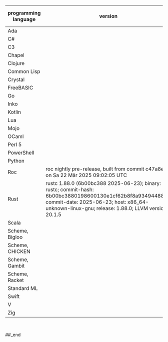 programming language | version | how to retrieve version(s)
--- | --- | ---
Ada |  | 
C# |  | 
C3 |  | 
Chapel |  | 
Clojure |  | 
Common Lisp |  | 
Crystal |  | 
FreeBASIC |  | 
Go |  | 
Inko |  | 
Kotlin |  | 
Lua |  | 
Mojo |  | 
OCaml |  | 
Perl 5 |  | 
PowerShell |  | 
Python |  | 
Roc | roc nightly pre-release, built from commit c47a8e9 on Sa 22 Mär 2025 09:02:05 UTC | $ roc --version
Rust | rustc 1.88.0 (6b00bc388 2025-06-23); binary: rustc; commit-hash: 6b00bc3880198600130e1cf62b8f8a93494488cc; commit-date: 2025-06-23; host: x86_64-unknown-linux-gnu; release: 1.88.0; LLVM version: 20.1.5 | $ rustc -V -v
Scala |  | 
Scheme, Bigloo |  | 
Scheme, CHICKEN |  | 
Scheme, Gambit |  | 
Scheme, Racket |  | 
Standard ML |  | 
Swift |  | 
V |  | 
Zig |  | 

<br/>

##_end
